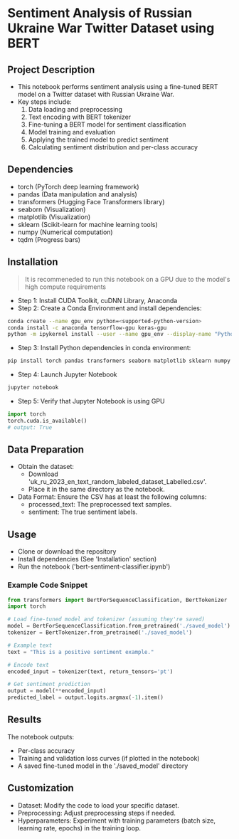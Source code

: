 # Sentiment Analysis of Russian Ukraine War Twitter Dataset using BERT

## Project Description
- This notebook performs sentiment analysis using a fine-tuned BERT model on a Twitter dataset with Russian Ukraine War.
- Key steps include:
    1. Data loading and preprocessing
    2. Text encoding with BERT tokenizer
    3. Fine-tuning a BERT model for sentiment classification
    4. Model training and evaluation
    5. Applying the trained model to predict sentiment
    6. Calculating sentiment distribution and per-class accuracy

## Dependencies

- torch (PyTorch deep learning framework)
- pandas (Data manipulation and analysis)
- transformers (Hugging Face Transformers library)
- seaborn (Visualization)
- matplotlib (Visualization)
- sklearn (Scikit-learn for machine learning tools)
- numpy (Numerical computation)
- tqdm (Progress bars)

## Installation
> It is recommeneded to run this notebook on a GPU due to the model's high compute requirements
- Step 1: Install CUDA Toolkit, cuDNN Library, Anaconda
- Step 2: Create a Conda Environment and install dependencies:

```bash
conda create --name gpu_env python=<supported-python-version>
conda install -c anaconda tensorflow-gpu keras-gpu
python -m ipykernel install --user --name gpu_env --display-name "Python (GPU)"
```

- Step 3: Install Python dependencies in conda environment:

```bash
pip install torch pandas transformers seaborn matplotlib sklearn numpy tqdm
```
- Step 4: Launch Jupyter Notebook
```bash
jupyter notebook
```

- Step 5: Verify that Jupyter Notebook is using GPU
```python
import torch
torch.cuda.is_available()
# output: True
```


## Data Preparation

- Obtain the dataset: 
    * Download 'uk_ru_2023_en_text_random_labeled_dataset_Labelled.csv'.
    * Place it in the same directory as the notebook.
- Data Format: Ensure the CSV has at least the following columns:
    * processed_text: The preprocessed text samples.
    * sentiment: The true sentiment labels.

## Usage

- Clone or download the repository
- Install dependencies (See 'Installation' section)
- Run the notebook ('bert-sentiment-classifier.ipynb')

### Example Code Snippet

```python
from transformers import BertForSequenceClassification, BertTokenizer
import torch

# Load fine-tuned model and tokenizer (assuming they're saved)
model = BertForSequenceClassification.from_pretrained('./saved_model')
tokenizer = BertTokenizer.from_pretrained('./saved_model')

# Example text 
text = "This is a positive sentiment example." 

# Encode text
encoded_input = tokenizer(text, return_tensors='pt') 

# Get sentiment prediction
output = model(**encoded_input)
predicted_label = output.logits.argmax(-1).item()
```

## Results

The notebook outputs:
- Per-class accuracy
- Training and validation loss curves (if plotted in the notebook)
- A saved fine-tuned model in the './saved_model' directory

## Customization
- Dataset: Modify the code to load your specific dataset.
- Preprocessing: Adjust preprocessing steps if needed.
- Hyperparameters: Experiment with training parameters (batch size, learning rate, epochs) in the training loop.